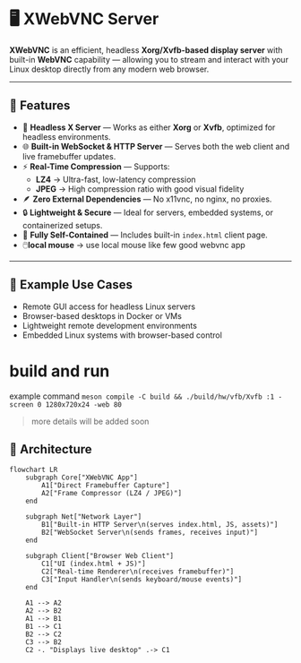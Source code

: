 # 🖥️ XWebVNC Server

**XWebVNC** is an efficient, headless **Xorg/Xvfb-based display server** with built-in **WebVNC** capability — allowing you to stream and interact with your Linux desktop directly from any modern web browser.

---

## 🚀 Features

- 🧠 **Headless X Server** — Works as either **Xorg** or **Xvfb**, optimized for headless environments.
- 🌐 **Built-in WebSocket & HTTP Server** — Serves both the web client and live framebuffer updates.
- ⚡ **Real-Time Compression** — Supports:
  - **LZ4** → Ultra-fast, low-latency compression
  - **JPEG** → High compression ratio with good visual fidelity
- 🪶 **Zero External Dependencies** — No x11vnc, no nginx, no proxies.
- 🔒 **Lightweight & Secure** — Ideal for servers, embedded systems, or containerized setups.
- 🧩 **Fully Self-Contained** — Includes built-in `index.html` client page.
- 🖱️**local mouse** -> use local mouse like few good webvnc app

---

## 🧪 Example Use Cases
- Remote GUI access for headless Linux servers
- Browser-based desktops in Docker or VMs
- Lightweight remote development environments
- Embedded Linux systems with browser-based control

# build and run
example command `meson compile -C build && ./build/hw/vfb/Xvfb :1 -screen 0 1280x720x24 -web 80`
> more details will be added soon

## 🧩 Architecture

```mermaid
flowchart LR
    subgraph Core["XWebVNC App"]
        A1["Direct Framebuffer Capture"]
        A2["Frame Compressor (LZ4 / JPEG)"]
    end

    subgraph Net["Network Layer"]
        B1["Built-in HTTP Server\n(serves index.html, JS, assets)"]
        B2["WebSocket Server\n(sends frames, receives input)"]
    end

    subgraph Client["Browser Web Client"]
        C1["UI (index.html + JS)"]
        C2["Real-time Renderer\n(receives framebuffer)"]
        C3["Input Handler\n(sends keyboard/mouse events)"]
    end

    A1 --> A2
    A2 --> B2
    A1 --> B1
    B1 --> C1
    B2 --> C2
    C3 --> B2
    C2 -. "Displays live desktop" .-> C1


